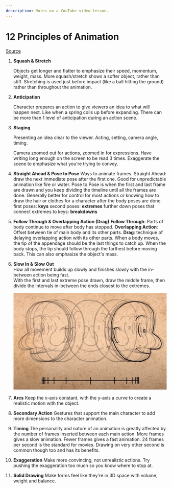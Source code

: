 ```yaml
---
description: Notes on a YouTube video lesson.
---
```


# 12 Principles of Animation

[Source](https://www.youtube.com/watch?v=uDqjIdI4bF4) 

1. **Squash & Stretch**

   Objects get longer and flatter to emphasize their speed, momentum, weight, mass. More squash/stretch shows a softer object, rather than stiff. Stretching is used just before impact \(like a ball hitting the ground\) rather than throughout the animation.  

2. **Anticipation**

   Character prepares an action to give viewers an idea to what will happen next. Like when a spring coils up before expanding. There can be more than 1 level of anticipation during an action scene.  

3. **Staging**

   Presenting an idea clear to the viewer. Acting, setting, camera angle, timing.

   Camera zoomed out for actions, zoomed in for expressions. Have writing long enough on the screen to be read 3 times. Exaggerate the scene to emphasize what you're trying to convey.  

4. **Straight Ahead & Pose to Pose** Ways to animate frames. Straight Ahead: draw the next immediate pose after the first one. Good for unpredictable animation like fire or water. Pose to Pose is when the first and last frame are drawn and you keep dividing the timeline until all the frames are done. Generally better for control for most actions or knowing how to draw the hair or clothes for a character after the body poses are done.  first poses: **keys** second poses: **extremes** further down poses that connect extremes to keys: **breakdowns** 
5. **Follow Through & Overlapping Action \(Drag\)** **Follow Through**: Parts of body continue to move after body has stopped. **Overlapping Action**: Offset between tie of main body and its other parts. **Drag**: technique of delaying overlapping action with its other parts. When a body moves, the tip of the appendage should be the last things to catch up. When the body stops, the tip should follow through the farthest before moving back. This can also emphasize the object's mass. 
6. **Slow In & Slow Out**  
   How all movement builds up slowly and finishes slowly with the in-between action being fast.  
   With the first and last extreme pose drawn, draw the middle frame, then divide the intervals in-between the ends closest to the extremes.  
  


   ![](../.gitbook/assets/image%20%2899%29.png)

  
  

7. **Arcs** Keep the x-axis constant, with the y-axis a curve to create a realistic motion with the object. 
8. **Secondary Action** Gestures that support the main character to add more dimensions to the character animation. 
9. **Timing** The personality and nature of an animation is greatly affected by the number of frames inserted between each main action.  More frames gives a slow animation.  Fewer frames gives a fast animation. 24 frames per second is the standard for movies. Drawing on very other second is common though too and has its benefits. 
10. **Exaggeration** Make more convincing, not unrealistic actions. Try pushing the exaggeration too much so you know where to stop at. 
11. **Solid Drawing** Make forms feel like they're in 3D space with volume, weight and balance. 

